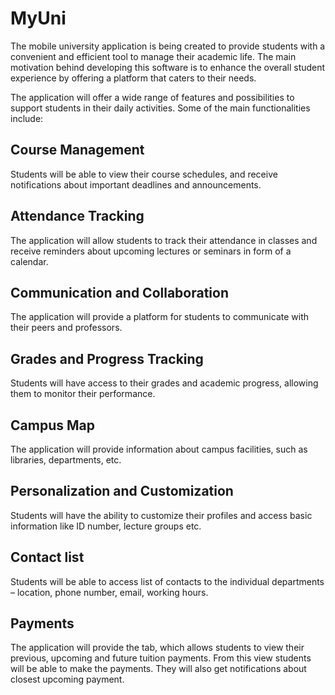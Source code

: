 # MyUni
The mobile university application is being created to provide students with a convenient and efficient tool to manage their academic life. The main motivation behind developing this software is to enhance the overall student experience by offering a platform that caters to their needs. 
 
The application will offer a wide range of features and possibilities to support students in their daily activities. Some of the main functionalities include: 
## Course Management 
Students will be able to view their course schedules, and receive notifications about important deadlines and announcements. 
## Attendance Tracking 
The application will allow students to track their attendance in classes and receive reminders about upcoming lectures or seminars in form of a calendar. 
## Communication and Collaboration 
The application will provide a platform for students to communicate with their peers and professors. 
## Grades and Progress Tracking 
Students will have access to their grades and academic progress, allowing them to monitor their performance. 
## Campus Map 
The application will provide information about campus facilities, such as libraries, departments, etc. 
## Personalization and Customization 
Students will have the ability to customize their profiles and access basic information like ID number, lecture groups etc. 
## Contact list  
Students will be able to access list of contacts to the individual departments – location, phone number, email, working hours. 
## Payments 
The application will provide the tab, which allows students to view their previous, upcoming and future tuition payments. From this view students will be able to make the payments. They will also get notifications about closest upcoming payment. 
